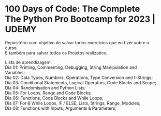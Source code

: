 # 100 Days of Code: The Complete The Python Pro Bootcamp for 2023 | UDEMY

Repositório com objetivo de salvar todos exercícios que eu fizer sobre o curso. <br>
E também para salvar todos os Projetos realizados.

Lista de aprendizagem: <br>
Dia 01: Printing, Commenting, Debugging, String Manipulation and Variables; <br>
Dia 02: Data Types, Numbers, Operations, Type Conversion and f-Strings; <br>
Dia 03: Conditional Statements, Logical Operators, Code Blocks and Scope; <br>
Dia 04: Randomisation and Python Lists; <br>
Dia 05: For Loops, Range and Code Blocks; <br>
Dia 06: Functions, Code Blocks and While Loops; <br>
Dia 07: For & While Loops, IF / ELSE, Lists, Strings, Range, Modules; <br>
Dia 08: Functions with Inputs, Arguments & Parameters; <br>
